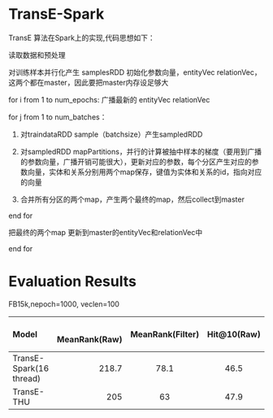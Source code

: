 # TransE-Spark

TransE 算法在Spark上的实现,代码思想如下：

读取数据和预处理

对训练样本并行化产生  samplesRDD
初始化参数向量，entityVec   relationVec，这两个都在master，因此要把master内存设足够大

for i from 1 to num_epochs:
广播最新的 entityVec   relationVec

for j from 1 to num_batches：

1. 对traindataRDD sample（batchsize）产生sampledRDD

2. 对sampledRDD mapPartitions，并行的计算被抽中样本的梯度（要用到广播的参数向量，广播开销可能很大），更新对应的参数，每个分区产生对应的参数向量，实体和关系分别用两个map保存，键值为实体和关系的id，指向对应的向量

3. 合并所有分区的两个map，产生两个最终的map，然后collect到master

end for

把最终的两个map 更新到master的entityVec和relationVec中

end for

Evaluation Results
==========
FB15k,nepoch=1000, veclen=100

| Model      |     MeanRank(Raw) |   MeanRank(Filter)   |	Hit@10(Raw)	| Hit@10(Filter)| Time(s)|
| :-------- | --------:| :------: | :------: |:------: |:------: |
| TransE-Spark(16 thread) |    218.7 | 78.1 |  46.5 | 69.6| 3300 |
| TransE-THU  |    205 |  63 |  47.9 | 70.2 | 10361 |
